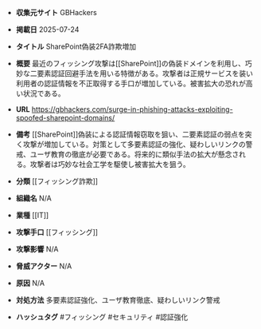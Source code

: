 - **収集元サイト**
GBHackers

- **掲載日**
2025-07-24

- **タイトル**
SharePoint偽装2FA詐欺増加

- **概要**
最近のフィッシング攻撃は[[SharePoint]]の偽装ドメインを利用し、巧妙な二要素認証回避手法を用いる特徴がある。攻撃者は正規サービスを装い利用者の認証情報を不正取得する手口が増加している。被害拡大の恐れが高い状況である。

- **URL**
https://gbhackers.com/surge-in-phishing-attacks-exploiting-spoofed-sharepoint-domains/

- **備考**
[[SharePoint]]偽装による認証情報窃取を狙い、二要素認証の弱点を突く攻撃が増加している。対策として多要素認証の強化、疑わしいリンクの警戒、ユーザ教育の徹底が必要である。将来的に類似手法の拡大が懸念される。攻撃者は巧妙な社会工学を駆使し被害拡大を狙う。

- **分類**
[[フィッシング詐欺]]

- **組織名**
N/A

- **業種**
[[IT]]

- **攻撃手口**
[[フィッシング]]

- **攻撃影響**
N/A

- **脅威アクター**
N/A

- **原因**
N/A

- **対処方法**
多要素認証強化、ユーザ教育徹底、疑わしいリンク警戒

- **ハッシュタグ**
#フィッシング #セキュリティ #認証強化
